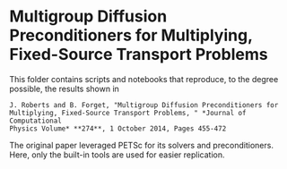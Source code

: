 # Multigroup Diffusion Preconditioners for Multiplying, Fixed-Source Transport Problems

This folder contains scripts and notebooks that reproduce, to the degree possible, 
the results shown in 

    J. Roberts and B. Forget, "Multigroup Diffusion Preconditioners for 
    Multiplying, Fixed-Source Transport Problems, " *Journal of Computational 
    Physics Volume* **274**, 1 October 2014, Pages 455-472

The original paper leveraged PETSc for its solvers and preconditioners.  Here, 
only the built-in tools are used for easier replication.


